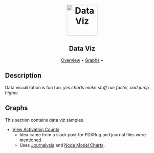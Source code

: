 <h1 align="center">
  <br>
  <img src="https://img.icons8.com/ios-filled/100/000000/rebalance-portfolio.png" alt="DataViz" width="100">
</h1>

<h2 align="center">Data Viz</h2>

<p align="center">
  <a href="#description">Overview</a> •
  <a href="#graphs">Graphs</a> •
</p>

## Description
Data visualization is fun too. <i> yes charts make stuff run faster, and jump higher.</i>

## Graphs
This section contains data viz samples.
* [View Activation Counts](https://github.com/johnpierson/RandomGraphs/blob/master/modules/DataViz/ViewActivationsThroughJournals/viewActivationCount.dyn)
  - Idea came from a slack post for PDXRug and journal files were mentioned.
  - Uses [Journalysis](https://github.com/andydandy74/Journalysis) and [Node Model Charts](https://github.com/alfarok/NodeModelCharts).
